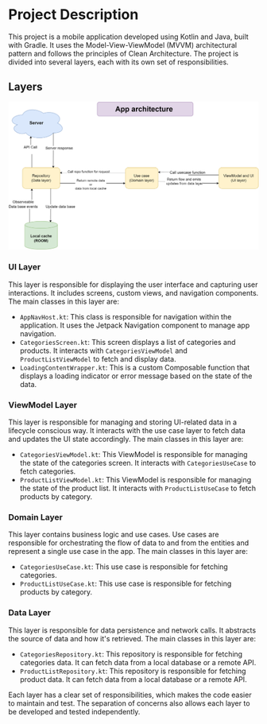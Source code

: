 # Project Description

This project is a mobile application developed using Kotlin and Java, built with Gradle. It uses the Model-View-ViewModel (MVVM) architectural pattern and follows the principles of Clean Architecture. The project is divided into several layers, each with its own set of responsibilities.

## Layers
![Layer Diagram](https://github.com/divyadeep86/FakeStore/blob/main/images/appArch.drawio.png)

### UI Layer

This layer is responsible for displaying the user interface and capturing user interactions. It includes screens, custom views, and navigation components. The main classes in this layer are:

- `AppNavHost.kt`: This class is responsible for navigation within the application. It uses the Jetpack Navigation component to manage app navigation.
- `CategoriesScreen.kt`: This screen displays a list of categories and products. It interacts with `CategoriesViewModel` and `ProductListViewModel` to fetch and display data.
- `LoadingContentWrapper.kt`: This is a custom Composable function that displays a loading indicator or error message based on the state of the data.

### ViewModel Layer

This layer is responsible for managing and storing UI-related data in a lifecycle conscious way. It interacts with the use case layer to fetch data and updates the UI state accordingly. The main classes in this layer are:

- `CategoriesViewModel.kt`: This ViewModel is responsible for managing the state of the categories screen. It interacts with `CategoriesUseCase` to fetch categories.
- `ProductListViewModel.kt`: This ViewModel is responsible for managing the state of the product list. It interacts with `ProductListUseCase` to fetch products by category.

### Domain Layer

This layer contains business logic and use cases. Use cases are responsible for orchestrating the flow of data to and from the entities and represent a single use case in the app. The main classes in this layer are:

- `CategoriesUseCase.kt`: This use case is responsible for fetching categories.
- `ProductListUseCase.kt`: This use case is responsible for fetching products by category.

### Data Layer

This layer is responsible for data persistence and network calls. It abstracts the source of data and how it's retrieved. The main classes in this layer are:

- `CategoriesRepository.kt`: This repository is responsible for fetching categories data. It can fetch data from a local database or a remote API.
- `ProductListRepository.kt`: This repository is responsible for fetching product data. It can fetch data from a local database or a remote API.



Each layer has a clear set of responsibilities, which makes the code easier to maintain and test. The separation of concerns also allows each layer to be developed and tested independently.